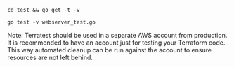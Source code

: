 `cd test && go get -t -v`

`go test -v webserver_test.go`


Note: Terratest should be used in a separate AWS account from production. It is recommended to have an account just for testing your Terraform code. This way automated cleanup can be run against the account to ensure resources are not left behind.